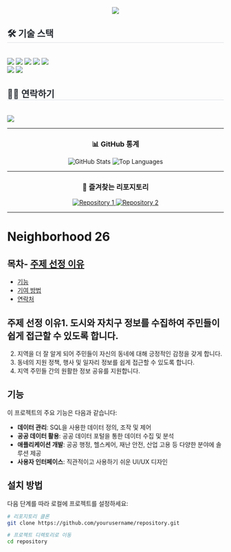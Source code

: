 <div align= "center">    <img src="https://capsule-render.vercel.app/api?type=waving&color=gradient&height=180&text=hi%20there!%20I'm%20yunmin&animation=&fontColor=ffffff&fontSize=50" />
</div>
<div style="text-align: left;">    <h2 style="border-bottom: 1px solid #d8dee4; color: #282d33;"> 🛠️ 기술 스택 </h2> <br> 
    <div style="margin: ; text-align: left;">
        <img src="https://img.shields.io/badge/HTML5-E34F26?style=for-the-badge&logo=HTML5&logoColor=white">
        <img src="https://img.shields.io/badge/Javascript-F7DF1E?style=for-the-badge&logo=Javascript&logoColor=white">
        <img src="https://img.shields.io/badge/Java-007396?style=for-the-badge&logo=Java&logoColor=white">
        <img src="https://img.shields.io/badge/MySQL-4479A1?style=for-the-badge&logo=MySQL&logoColor=white">
        <img src="https://img.shields.io/badge/Spring-6DB33F?style=for-the-badge&logo=Spring&logoColor=white">
        <br/>
        <img src="https://img.shields.io/badge/jQuery-0769AD?style=for-the-badge&logo=jQuery&logoColor=white">
        <img src="https://img.shields.io/badge/Git-F05032?style=for-the-badge&logo=Git&logoColor=white">
    </div>
</div>
<div style="text-align: left;">    <h2 style="border-bottom: 1px solid #d8dee4; color: #282d33;"> 🧑‍💻 연락하기 </h2> <br> 
    <div style="text-align: left;"> 
        <a href=mailto:yi3976997@gmail.com>
            <img src="https://img.shields.io/badge/Gmail-EA4335?style=for-the-badge&logo=Gmail&logoColor=white&link=mailto:yi3976997@gmail.com"> 
        </a>
    </div>
</div>

---

<div align="center">    <h3> 📊 GitHub 통계 </h3>
    <img src="https://github-readme-stats.vercel.app/api?username=yourusername&show_icons=true&theme=radical" alt="GitHub Stats" />
    <img src="https://github-readme-stats.vercel.app/api/top-langs/?username=yourusername&layout=compact&theme=radical" alt="Top Languages" />
</div>

---

<div align="center">    <h3> 🌟 즐겨찾는 리포지토리 </h3>
    <a href="https://github.com/yourusername/repository1">
        <img src="https://github-readme-stats.vercel.app/api/pin/?username=yourusername&repo=repository1&theme=radical" alt="Repository 1" />
    </a>
    <a href="https://github.com/yourusername/repository2">
        <img src="https://github-readme-stats.vercel.app/api/pin/?username=yourusername&repo=repository2&theme=radical" alt="Repository 2" />
    </a>
</div>

---

# Neighborhood 26

## 목차- [주제 선정 이유](#주제-선정-이유)
- [기능](#기능)
- [기여 방법](#기여-방법)
- [연락처](#연락처)

## 주제 선정 이유1. 도시와 자치구 정보를 수집하여 주민들이 쉽게 접근할 수 있도록 합니다.
2. 지역을 더 잘 알게 되어 주민들이 자신의 동네에 대해 긍정적인 감정을 갖게 합니다.
3. 동네의 지원 정책, 행사 및 일자리 정보를 쉽게 접근할 수 있도록 합니다.
4. 지역 주민들 간의 원활한 정보 공유를 지원합니다.

## 기능
이 프로젝트의 주요 기능은 다음과 같습니다:
- **데이터 관리**: SQL을 사용한 데이터 정의, 조작 및 제어
- **공공 데이터 활용**: 공공 데이터 포털을 통한 데이터 수집 및 분석
- **애플리케이션 개발**: 공공 행정, 헬스케어, 재난 안전, 산업 고용 등 다양한 분야에 솔루션 제공
- **사용자 인터페이스**: 직관적이고 사용하기 쉬운 UI/UX 디자인

## 설치 방법
다음 단계를 따라 로컬에 프로젝트를 설정하세요:
```bash
# 리포지토리 클론
git clone https://github.com/yourusername/repository.git

# 프로젝트 디렉토리로 이동
cd repository

